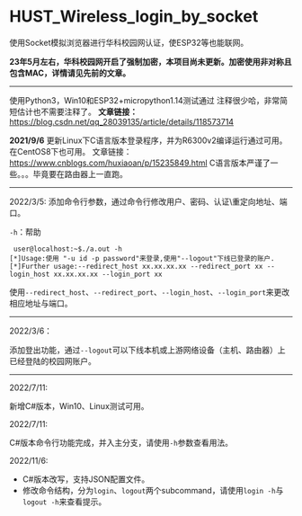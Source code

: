 # HUST_Wireless_login_by_socket
使用Socket模拟浏览器进行华科校园网认证，使ESP32等也能联网。

**23年5月左右，华科校园网开启了强制加密，本项目尚未更新。加密使用非对称且包含MAC，详情请见先前的文章。**

----
使用Python3，Win10和ESP32+micropython1.14测试通过
注释很少哈，非常简短估计也不需要注释了。
**文章链接：**
https://blog.csdn.net/qq_28039135/article/details/118573714

**2021/9/6**
更新Linux下C语言版本登录程序，并为R6300v2编译运行通过可用。在CentOS8下也可用。
文章链接：
https://www.cnblogs.com/huxiaoan/p/15235849.html
C语言版本严谨了一些。。。毕竟要在路由器上一直跑。

----
2022/3/5:
添加命令行参数，通过命令行修改用户、密码、认证\重定向地址、端口。

`-h`：帮助

``` shell
 user@localhost:~$./a.out -h
[*]Usage:使用 "-u id -p password"来登录,使用"--logout"下线已登录的账户.
[*]Further usage:--redirect_host xx.xx.xx.xx --redirect_port xx --login_host xx.xx.xx.xx --login_port xx
```

使用`--redirect_host`、`--redirect_port`、`--login_host`、`--login_port`来更改相应地址与端口。

----
2022/3/6：

添加登出功能，通过`--logout`可以下线本机或上游网络设备（主机、路由器）上已经登陆的校园网账户。

----
2022/7/11:

新增C#版本，Win10、Linux测试可用。

2022/7/11:

C#版本命令行功能完成，并入主分支，请使用`-h`参数查看用法。

2022/11/6:

- C#版本改写，支持JSON配置文件。
- 修改命令结构，分为`login`、`logout`两个subcommand，请使用`login -h`与`logout -h`来查看提示。


